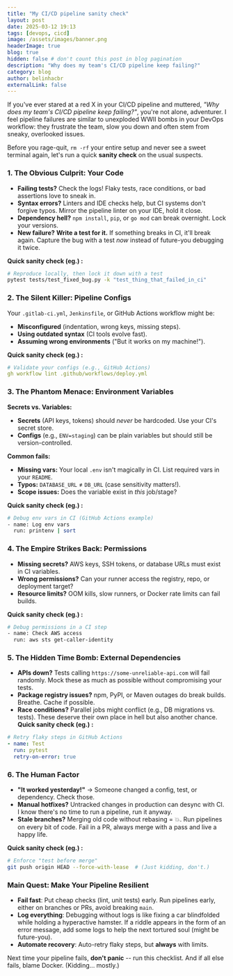 ```yaml
---
title: "My CI/CD pipeline sanity check"
layout: post
date: 2025-03-12 19:13
tags: [devops, cicd]
image: /assets/images/banner.png
headerImage: true
blog: true
hidden: false # don't count this post in blog pagination
description: "Why does my team's CI/CD pipeline keep failing?"
category: blog
author: belinhacbr
externalLink: false
---
```

If you've ever stared at a red X in your CI/CD pipeline and muttered, *"Why does my team's CI/CD pipeline keep failing?"*, you're not alone, adventurer. I feel pipeline failures are similar to unexploded WWII bombs in your DevOps workflow: they frustrate the team, slow you down and often stem from sneaky, overlooked issues.

Before you rage-quit, `rm -rf` your entire setup and never see a sweet terminal again, let's run a quick **sanity check** on the usual suspects.

### 1. The Obvious Culprit: Your Code

- **Failing tests?** Check the logs! Flaky tests, race conditions, or bad assertions love to sneak in.
- **Syntax errors?** Linters and IDE checks help, but CI systems don't forgive typos. Mirror the pipeline linter on your IDE, hold it close.
- **Dependency hell?** `npm install`, `pip`, or `go mod` can break overnight. Lock your versions.
- **New failure?** **Write a test for it.** If something breaks in CI, it'll break again. Capture the bug with a test *now* instead of future-you debugging it twice.

**Quick sanity check (eg.) :**

```bash
# Reproduce locally, then lock it down with a test
pytest tests/test_fixed_bug.py -k "test_thing_that_failed_in_ci"
```

### 2. The Silent Killer: Pipeline Configs
Your `.gitlab-ci.yml`, `Jenkinsfile`, or GitHub Actions workflow might be:

- **Misconfigured** (indentation, wrong keys, missing steps).
- **Using outdated syntax** (CI tools evolve fast).
- **Assuming wrong environments** ("But it works on my machine!").

**Quick sanity check (eg.) :**

```yaml
# Validate your configs (e.g., GitHub Actions)
gh workflow lint .github/workflows/deploy.yml
```

### 3. The Phantom Menace: Environment Variables

**Secrets vs. Variables:**

- **Secrets** (API keys, tokens) should *never* be hardcoded. Use your CI's secret store.
- **Configs** (e.g., `ENV=staging`) can be plain variables but should still be version-controlled.

**Common fails:**

- **Missing vars:** Your local `.env` isn't magically in CI. List required vars in your `README`.
- **Typos:** `DATABASE_URL` ≠ `DB_URL` (case sensitivity matters!).
- **Scope issues:** Does the variable exist in *this* job/stage?

**Quick sanity check (eg.) :**

```bash
# Debug env vars in CI (GitHub Actions example)
- name: Log env vars
  run: printenv | sort
```

### 4. The Empire Strikes Back: Permissions

- **Missing secrets?** AWS keys, SSH tokens, or database URLs must exist in CI variables.
- **Wrong permissions?** Can your runner access the registry, repo, or deployment target?
- **Resource limits?** OOM kills, slow runners, or Docker rate limits can fail builds.

**Quick sanity check (eg.) :**

```bash
# Debug permissions in a CI step
- name: Check AWS access
  run: aws sts get-caller-identity
```


### 5. The Hidden Time Bomb: External Dependencies

- **APIs down?** Tests calling `https://some-unreliable-api.com` will fail randomly. Mock these as much as possible without compromising your tests.
- **Package registry issues?** npm, PyPI, or Maven outages do break builds. Breathe. Cache if possible.
- **Race conditions?** Parallel jobs might conflict (e.g., DB migrations vs. tests). These deserve their own place in hell but also another chance.
**Quick sanity check (eg.) :**

```yaml
# Retry flaky steps in GitHub Actions
- name: Test
  run: pytest
  retry-on-error: true
```


### 6. The Human Factor

- **"It worked yesterday!"** → Someone changed a config, test, or dependency. Check those.
- **Manual hotfixes?** Untracked changes in production can desync with CI. I know there's no time to run a pipeline, run it anyway.
- **Stale branches?** Merging old code without rebasing = 💥. Run pipelines on every bit of code. Fail in a PR, always merge with a pass and live a happy life.

**Quick sanity check (eg.) :**
```bash
# Enforce "test before merge"
git push origin HEAD --force-with-lease  # (Just kidding, don't.)
```



### Main Quest: Make Your Pipeline Resilient

- **Fail fast**: Put cheap checks (lint, unit tests) early. Run pipelines early, either on branches or PRs, avoid breaking `main`.
- **Log everything**: Debugging without logs is like fixing a car blindfolded while holding a hyperactive hamster. If a riddle appears in the form of an error message, add some logs to help the next tortured soul (might be future-you).
- **Automate recovery**: Auto-retry flaky steps, but **always** with limits.

Next time your pipeline fails, **don't panic** -- run this checklist. And if all else fails, blame Docker. (Kidding... mostly.)
